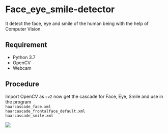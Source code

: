 # Face_eye_smile-detector
It detect the face, eye and smile of the human being with the help of Computer Vision.
## Requirement
* Python 3.7
* OpenCV
* Webcam
## Procedure
Import OpenCV as ``` cv2 ``` now get the cascade for Face, Eye, Smile and use in the program
<br>
``` haarcascade_face.xml ```
<br>
``` haarcascade_frontalface_default.xml ```
<br> 
``` haarcascade_smile.xml ```

<img src=https://github.com/Ishanvaid9/Face_eye_smile-detector/blob/master/example.gif>
